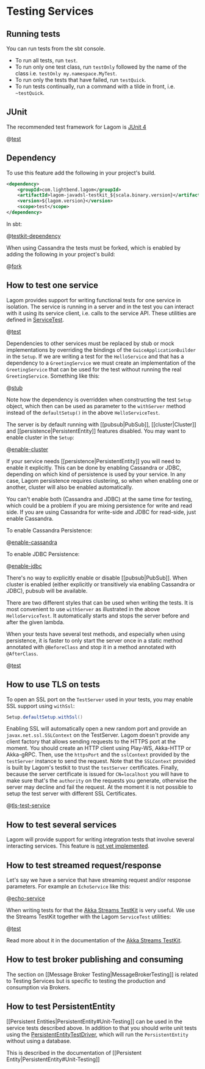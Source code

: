 # Testing Services

## Running tests

You can run tests from the sbt console.

* To run all tests, run `test`.
* To run only one test class, run `testOnly` followed by the name of the class i.e. `testOnly my.namespace.MyTest`.
* To run only the tests that have failed, run `testQuick`.
* To run tests continually, run a command with a tilde in front, i.e. `~testQuick`.

## JUnit

The recommended test framework for Lagom is [JUnit 4](https://junit.org/junit4/)

@[test](code/docs/services/test/SimpleTest.java)

## Dependency

To use this feature add the following in your project's build.

```xml
<dependency>
    <groupId>com.lightbend.lagom</groupId>
    <artifactId>lagom-javadsl-testkit_${scala.binary.version}</artifactId>
    <version>${lagom.version}</version>
    <scope>test</scope>
</dependency>
```

In sbt:

@[testkit-dependency](code/build-service.sbt)

When using Cassandra the tests must be forked, which is enabled by adding the following in your project's build:

@[fork](code/build-service.sbt)

## How to test one service

Lagom provides support for writing functional tests for one service in isolation. The service is running in a server and in the test you can interact with it using its service client, i.e. calls to the service API. These utilities are defined in [ServiceTest](api/index.html?com/lightbend/lagom/javadsl/testkit/ServiceTest.html).

@[test](code/docs/services/test/HelloServiceTest.java)

Dependencies to other services must be replaced by stub or mock implementations by overriding the bindings of the `GuiceApplicationBuilder` in the `Setup`. If we are writing a test for the `HelloService` and that has a dependency to a `GreetingService` we must create an implementation of the `GreetingService` that can be used for the test without running the real `GreetingService`. Something like this:

@[stub](code/docs/services/test/StubDependencies.java)

Note how the dependency is overridden when constructing the test `Setup` object, which then can be used as parameter to the `withServer` method instead of the `defaultSetup()` in the above `HelloServiceTest`.

The server is by default running with [[pubsub|PubSub]], [[cluster|Cluster]] and [[persistence|PersistentEntity]] features disabled. You may want to enable cluster in the `Setup`:

@[enable-cluster](code/docs/services/test/EnablePersistenceCluster.java)

If your service needs [[persistence|PersistentEntity]] you will need to enable it explicitly. This can be done by enabling Cassandra or JDBC, depending on which kind of persistence is used by your service. In any case, Lagom persistence requires clustering, so when when enabling one or another, cluster will also be enabled automatically.

You can't enable both (Cassandra and JDBC) at the same time for testing, which could be a problem if you are mixing persistence for write and read side. If you are using Cassandra for write-side and JDBC for read-side, just enable Cassandra.

To enable Cassandra Persistence:

@[enable-cassandra](code/docs/services/test/EnablePersistenceCassandra.java)

To enable JDBC Persistence:

@[enable-jdbc](code/docs/services/test/EnablePersistenceJdbc.java)

There's no way to explicitly enable or disable [[pubsub|PubSub]]. When cluster is enabled (either explicitly or transitively via enabling Cassandra or JDBC), pubsub will be available.

There are two different styles that can be used when writing the tests. It is most convenient to use `withServer` as illustrated in the above `HelloServiceTest`. It automatically starts and stops the server before and after the given lambda.

When your tests have several test methods, and especially when using persistence, it is faster to only start the server once in a static method annotated with `@BeforeClass` and stop it in a method annotated with `@AfterClass`.

@[test](code/docs/services/test/AdvancedHelloServiceTest.java)

## How to use TLS on tests

To open an SSL port on the `TestServer` used in your tests, you may enable SSL support using `withSsl`:

```java
Setup.defaultSetup.withSsl()
```

Enabling SSL will automatically open a new random port and provide an `javax.net.ssl.SSLContext` on the TestServer. Lagom doesn't provide any client factory that allows sending requests to the HTTPS port at the moment. You should create an HTTP client using Play-WS, Akka-HTTP or Akka-gRPC. Then, use the `httpsPort` and the `sslContext` provided by the `testServer` instance to send the request. Note that the `SSLContext` provided is built by Lagom's testkit to trust the `testServer` certificates. Finally, because the server certificate is issued for `CN=localhost` you will have to make sure that's the `authority` on the requests you generate, otherwise the server may decline and fail the request. At the moment it is not possible to setup the test server with different SSL Certificates.  


@[tls-test-service](../../../../../testkit/javadsl/src/test/java/com/lightbend/lagom/javadsl/testkit/TestOverTlsTest.java)


## How to test several services

Lagom will provide support for writing integration tests that involve several interacting services. This feature is [not yet implemented](https://github.com/lagom/lagom/issues/38).

## How to test streamed request/response

Let's say we have a service that have streaming request and/or response parameters. For example an `EchoService` like this:

@[echo-service](code/docs/services/test/EchoService.java)

When writing tests for that the [Akka Streams TestKit](https://doc.akka.io/docs/akka/2.5/stream/stream-testkit.html?language=java#streams-testkit) is very useful. We use the Streams TestKit together with the Lagom `ServiceTest` utilities:

@[test](code/docs/services/test/EchoServiceTest.java)

Read more about it in the documentation of the [Akka Streams TestKit](https://doc.akka.io/docs/akka/2.5/stream/stream-testkit.html?language=java#streams-testkit).

## How to test broker publishing and consuming

The section on [[Message Broker Testing|MessageBrokerTesting]] is related to Testing Services but is specific to testing the production and consumption via Brokers.

## How to test PersistentEntity

[[Persistent Entities|PersistentEntity#Unit-Testing]] can be used in the service tests described above. In addition to that you should write unit tests using the [PersistentEntityTestDriver](api/index.html?com/lightbend/lagom/javadsl/testkit/PersistentEntityTestDriver.html), which will run the `PersistentEntity` without using a database.

This is described in the documentation of [[Persistent Entity|PersistentEntity#Unit-Testing]]
